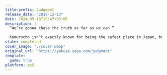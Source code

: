 ```yaml
---
title-prefix: Judgment
release_date: "2018-12-13"
date: 2024-05-18T19:47+03:00
description: |-
  “We’re gonna chase the truth as far as we can.”

  Kamurocho isn’t exactly known for being the safest place in Japan, but even for this red-light district, a string of violent serial murderers has the entire city on edge. It’s up to private detective Takayuki Yagami and his partner Kaito to track down the truth using whatever tools they can. Get a look at just some of those tools (including a drone, lockpicks, and the muscles of a huge former Yakuza member, to name just a few) in our new Features Trailer!
state: completed
cover_image: "./cover.webp"
original_url: "https://yakuza.sega.com/judgment"
template:
  game: true
platform: ps5
---
```

